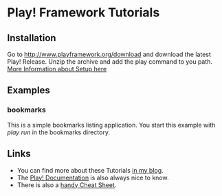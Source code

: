 # Play! Framework Tutorials

## Installation

Go to http://www.playframework.org/download and download the latest Play! Release.
Unzip the archive and add the play command to you path.
[More Information about Setup here](http://www.playframework.org/documentation/1.2.3/install)

## Examples

### bookmarks

This is a simple bookmarks listing application. You start this example with *play run* in the bookmarks directory.

## Links

- You can find more about these Tutorials [in my blog](http://www.philipp.haussleiter.de/category/play-framework/).
- The [Play! Documentation](http://www.playframework.org/documentation/1.2.3/home) is also always nice to know.
- There is also a [handy Cheat Sheet](www.crionics.com/public/play-contrib/TheUltimatePlayCheatSheet.pdf).
